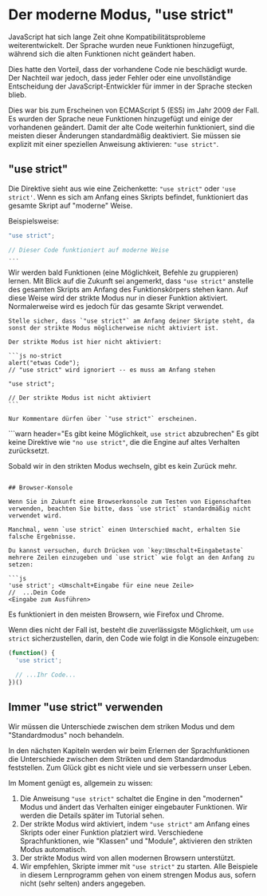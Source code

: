 # Der moderne Modus, "use strict"

JavaScript hat sich lange Zeit ohne Kompatibilitätsprobleme weiterentwickelt. Der Sprache wurden neue Funktionen hinzugefügt, während sich die alten Funktionen nicht geändert haben.

Dies hatte den Vorteil, dass der vorhandene Code nie beschädigt wurde. Der Nachteil war jedoch, dass jeder Fehler oder eine unvollständige Entscheidung der JavaScript-Entwickler für immer in der Sprache stecken blieb.

Dies war bis zum Erscheinen von ECMAScript 5 (ES5) im Jahr 2009 der Fall. Es wurden der Sprache neue Funktionen hinzugefügt und einige der vorhandenen geändert. Damit der alte Code weiterhin funktioniert, sind die meisten dieser Änderungen standardmäßig deaktiviert. Sie müssen sie explizit mit einer speziellen Anweisung aktivieren: `"use strict"`.

## "use strict"

Die Direktive sieht aus wie eine Zeichenkette: `"use strict"` oder `'use strict'`. Wenn es sich am Anfang eines Skripts befindet, funktioniert das gesamte Skript auf "moderne" Weise.

Beispielsweise:

```js
"use strict";

// Dieser Code funktioniert auf moderne Weise
...
```

Wir werden bald Funktionen (eine Möglichkeit, Befehle zu gruppieren) lernen. Mit Blick auf die Zukunft sei angemerkt, dass `"use strict"` anstelle des gesamten Skripts am Anfang des Funktionskörpers stehen kann. Auf diese Weise wird der strikte Modus nur in dieser Funktion aktiviert. Normalerweise wird es jedoch für das gesamte Skript verwendet.


````warn header="Stelle sicher, dass \"use strict\" am Anfang steht"
Stelle sicher, dass `"use strict"` am Anfang deiner Skripte steht, da sonst der strikte Modus möglicherweise nicht aktiviert ist.

Der strikte Modus ist hier nicht aktiviert:

```js no-strict
alert("etwas Code");
// "use strict" wird ignoriert -- es muss am Anfang stehen

"use strict";

// Der strikte Modus ist nicht aktiviert
```

Nur Kommentare dürfen über `"use strict"` erscheinen.
````

```warn header="Es gibt keine Möglichkeit, `use strict` abzubrechen"
Es gibt keine Direktive wie `"no use strict"`, die die Engine auf altes Verhalten zurücksetzt.

Sobald wir in den strikten Modus wechseln, gibt es kein Zurück mehr.
```

## Browser-Konsole

Wenn Sie in Zukunft eine Browserkonsole zum Testen von Eigenschaften verwenden, beachten Sie bitte, dass `use strict` standardmäßig nicht verwendet wird.

Manchmal, wenn `use strict` einen Unterschied macht, erhalten Sie falsche Ergebnisse.

Du kannst versuchen, durch Drücken von `key:Umschalt+Eingabetaste` mehrere Zeilen einzugeben und `use strict` wie folgt an den Anfang zu setzen:

```js
'use strict'; <Umschalt+Eingabe für eine neue Zeile>
//  ...Dein Code
<Eingabe zum Ausführen>
```

Es funktioniert in den meisten Browsern, wie Firefox und Chrome.

Wenn dies nicht der Fall ist, besteht die zuverlässigste Möglichkeit, um `use strict` sicherzustellen, darin, den Code wie folgt in die Konsole einzugeben:

```js
(function() {
  'use strict';

  // ...Ihr Code...
})()
```

## Immer "use strict" verwenden

Wir müssen die Unterschiede zwischen dem striken Modus und dem "Standardmodus" noch behandeln.

In den nächsten Kapiteln werden wir beim Erlernen der Sprachfunktionen die Unterschiede zwischen dem Strikten und dem Standardmodus feststellen. Zum Glück gibt es nicht viele und sie verbessern unser Leben.

Im Moment genügt es, allgemein zu wissen:

1. Die Anweisung `"use strict"` schaltet die Engine in den "modernen" Modus und ändert das Verhalten einiger eingebauter Funktionen. Wir werden die Details später im Tutorial sehen.
2. Der strikte Modus wird aktiviert, indem `"use strict"` am Anfang eines Skripts oder einer Funktion platziert wird. Verschiedene Sprachfunktionen, wie "Klassen" und "Module", aktivieren den strikten Modus automatisch.
3. Der strikte Modus wird von allen modernen Browsern unterstützt.
4. Wir empfehlen, Skripte immer mit `"use strict"` zu starten. Alle Beispiele in diesem Lernprogramm gehen von einem strengen Modus aus, sofern nicht (sehr selten) anders angegeben.
